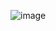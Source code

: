 ![image](https://user-images.githubusercontent.com/66161105/233926959-638c3896-ef5b-4177-9cbe-38a79ee7946d.png)
